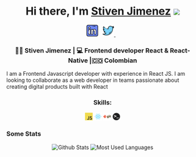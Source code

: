 <div align="center">
   <h1>Hi there, I'm <a href="https://twitter.com/stivenjimenezq">Stiven Jimenez</a> <img src="https://media.giphy.com/media/hvRJCLFzcasrR4ia7z/giphy.gif" width="25px"> </h1>

<p align='center'>
    <a href="https://www.linkedin.com/in/stivenjimenez/"><img height="30" src="https://raw.githubusercontent.com/8bithemant/8bithemant/master/linkedin.png?     raw=true"></a>&nbsp;&nbsp;
   <a href="https://twitter.com/stivenjimenezq"><img height="30" src="https://raw.githubusercontent.com/8bithemant/8bithemant/master/twitter.png?raw=true">            </a>&nbsp;&nbsp;
</p>
  
  
<div align="center">
   <h3> 🧑🏽‍ Stiven Jimenez | 💻 Frontend developer React & React-Native |🇨🇴 Colombian</h3>
</div>

<p align="left">
I am a Frontend Javascript developer with experience in React JS. I am looking to collaborate as a web developer in teams passionate about creating digital products built with React
</p>
   
<h3 align "left">
      Skills:
</h3>
<div align "left">
<code><img height="20" src="https://raw.githubusercontent.com/github/explore/80688e429a7d4ef2fca1e82350fe8e3517d3494d/topics/javascript/javascript.png"></code>
<code><img height="20" src="https://raw.githubusercontent.com/github/explore/80688e429a7d4ef2fca1e82350fe8e3517d3494d/topics/react/react.png"></code>
<code><img height="20" src="https://raw.githubusercontent.com/github/explore/80688e429a7d4ef2fca1e82350fe8e3517d3494d/topics/git/git.png"></code>
<code><img height="20" src="https://raw.githubusercontent.com/github/explore/80688e429a7d4ef2fca1e82350fe8e3517d3494d/topics/terminal/terminal.png"></code>
</div>
  
  
<h3 align="left">Some Stats</h3>


  ![Github Stats](https://github-readme-stats.vercel.app/api?username=stivenjimenez&theme=radical)
  ![Most Used Languages](https://github-readme-stats.vercel.app/api/top-langs/?username=stivenjimenez&theme=radical)
 


